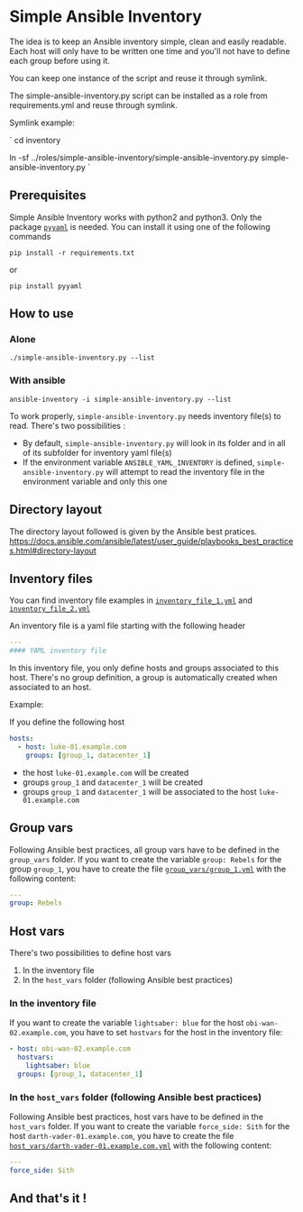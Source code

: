 # Simple Ansible Inventory

The idea is to keep an Ansible inventory simple, clean and easily readable.
Each host will only have to be written one time and you'll not have to define each group before using it.

You can keep one instance of the script and reuse it through symlink.

The simple-ansible-inventory.py script can be installed as a role from requirements.yml and reuse through symlink.

Symlink example:

`
cd inventory

ln -sf ../roles/simple-ansible-inventory/simple-ansible-inventory.py simple-ansible-inventory.py
`

## Prerequisites

Simple Ansible Inventory works with python2 and python3.
Only the package [`pyyaml`](https://pypi.org/project/PyYAML/) is needed. You can install it using one of the following commands

`pip install -r requirements.txt`

or

`pip install pyyaml`

## How to use

### Alone

`./simple-ansible-inventory.py --list`

### With ansible

`ansible-inventory -i simple-ansible-inventory.py --list`

To work properly, `simple-ansible-inventory.py` needs inventory file(s) to read.
There's two possibilities :
 * By default, `simple-ansible-inventory.py` will look in its folder and in all of its subfolder for inventory yaml file(s)
 * If the environment variable `ANSIBLE_YAML_INVENTORY` is defined, `simple-ansible-inventory.py` will attempt to read the inventory file in the environment variable and only this one

## Directory layout

The directory layout followed is given by the Ansible best pratices.
https://docs.ansible.com/ansible/latest/user_guide/playbooks_best_practices.html#directory-layout

## Inventory files

You can find inventory file examples in [`inventory_file_1.yml`](inventory_file_1.yml) and [`inventory_file_2.yml`](inventory_file_2.yml)

An inventory file is a yaml file starting with the following header
```yaml
---
#### YAML inventory file
```

In this inventory file, you only define hosts and groups associated to this host.
There's no group definition, a group is automatically created when associated to an host.

Example:

If you define the following host
```yaml
hosts:
  - host: luke-01.example.com
    groups: [group_1, datacenter_1]
```

- the host `luke-01.example.com` will be created
- groups `group_1` and `datacenter_1` will be created
- groups `group_1` and `datacenter_1` will be associated to the host `luke-01.example.com`

## Group vars

Following Ansible best practices, all group vars have to be defined in the `group_vars` folder.
If you want to create the variable `group: Rebels` for the group `group_1`, you have to create the file [`group_vars/group_1.yml`](group_vars/group_1.yml) with the following content:

```yaml
---
group: Rebels
```

## Host vars

There's two possibilities to define host vars

1. In the inventory file
2. In the `host_vars` folder (following Ansible best practices)


### In the inventory file

If you want to create the variable `lightsaber: blue` for the host `obi-wan-02.example.com`, you have to set `hostvars` for the host in the inventory file:

```yaml
- host: obi-wan-02.example.com
  hostvars:
    lightsaber: blue
  groups: [group_1, datacenter_1]
```

### In the `host_vars` folder (following Ansible best practices)

Following Ansible best practices, host vars have to be defined in the `host_vars` folder.
If you want to create the variable `force_side: Sith` for the host `darth-vader-01.example.com`, you have to create the file [`host_vars/darth-vader-01.example.com.yml`](host_vars/darth-vader-01.example.com.yml) with the following content:

```yaml
---
force_side: Sith
```


## And that's it !